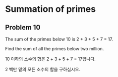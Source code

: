 Summation of primes
==================== 

Problem 10
------------ 

The sum of the primes below 10 is 2 + 3 + 5 + 7 = 17.

Find the sum of all the primes below two million.

10 이하의 소수의 합은 2 + 3 + 5 + 7 = 17입니다.

2 백만 밑의 모든 소수의 합을 구하십시오.
